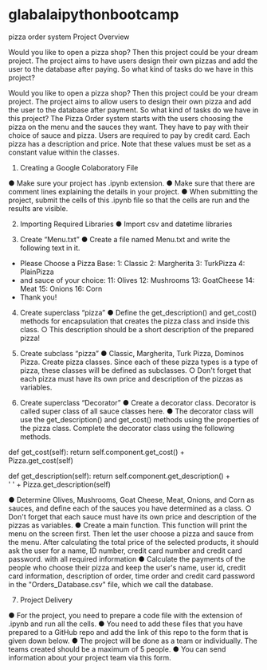 # glabalaipythonbootcamp
pizza order system
Project Overview

Would you like to open a pizza shop? Then this project could be your dream project. The project aims to have users design their own pizzas and add the user to the database after paying. So what kind of tasks do we have in this project?

Would you like to open a pizza shop?  Then this project could be your dream project.  The project aims to allow users to design their own pizza and add the user to the database after payment.  So what kind of tasks do we have in this project?  The Pizza Order system starts with the users choosing the pizza on the menu and the sauces they want.  They have to pay with their choice of sauce and pizza.  Users are required to pay by credit card.  Each pizza has a description and price.  Note that these values must be set as a constant value within the classes.

1.	Creating a Google Colaboratory File

●	Make sure your project has .ipynb extension.
●	Make sure that there are comment lines explaining the details in your project.
●	When submitting the project, submit the cells of this .ipynb file so that the cells are run and the results are visible.

2.	Importing Required Libraries
●	Import csv and datetime libraries

3.	Create “Menu.txt”
●	Create a file named Menu.txt and write the following text in it.

* Please Choose a Pizza Base: 
1: Classic 
2: Margherita 
3: TurkPizza 
4: PlainPizza 
* and sauce of your choice: 
11: Olives 
12: Mushrooms 
13: GoatCheese 
14: Meat 
15: Onions 
16: Corn 
* Thank you!
4.	Create superclass “pizza”
●	Define the get_description() and get_cost() methods for encapsulation that creates the pizza class and inside this class.
○	This description should be a short description of the prepared pizza!

5.	Create subclass “pizza”
●	Classic, Margherita, Turk Pizza, Dominos Pizza. Create pizza classes. Since each of these pizza types is a type of pizza, these classes will be defined as subclasses.
○	Don't forget that each pizza must have its own price and description of the pizzas as variables.

6.	Create superclass “Decorator”
●	Create a decorator class. Decorator is called super class of all sauce classes here.
●	The decorator class will use the get_description() and get_cost() methods using the properties of the pizza class. Complete the decorator class using the following methods.

   def get_cost(self):
       return self.component.get_cost() + \
         Pizza.get_cost(self)

   def get_description(self):
       return self.component.get_description() + \
         ' ' + Pizza.get_description(self)

●	Determine Olives, Mushrooms, Goat Cheese, Meat, Onions, and Corn as sauces, and define each of the sauces you have determined as a class.
○	Don't forget that each sauce must have its own price and description of the pizzas as variables.
●	Create a main function. This function will print the menu on the screen first. Then let the user choose a pizza and sauce from the menu. After calculating the total price of the selected products, it should ask the user for a name, ID number, credit card number and credit card password. with all required information
●	Calculate the payments of the people who choose their pizza and keep the user's name, user id, credit card information, description of order, time order and credit card password in the "Orders_Database.csv" file, which we call the database.

7.	Project Delivery

●	For the project, you need to prepare a code file with the extension of .ipynb and run all the cells.
●	You need to add these files that you have prepared to a GitHub repo and add the link of this repo to the form that is given down below.
●	The project will be done as a team or individually. The teams created should be a maximum of 5 people.
●	You can send information about your project team via this form.
